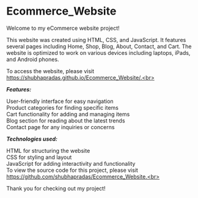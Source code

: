 # Ecommerce_Website
Welcome to my eCommerce website project!<br>

This website was created using HTML, CSS, and JavaScript. It features several pages including Home, Shop, Blog, About, Contact, and Cart. The website is optimized to work on various devices including laptops, iPads, and Android phones.<br>

To access the website, please visit https://shubhapradas.github.io/Ecommerce_Website/.<br>

***Features:***<br>

User-friendly interface for easy navigation<br>
Product categories  for finding specific items<br>
Cart functionality for adding and managing items<br>
Blog section for reading about the latest trends<br>
Contact page for any inquiries or concerns<br>

***Technologies used:***

HTML for structuring the website<br>
CSS for styling and layout<br>
JavaScript for adding interactivity and functionality<br>
To view the source code for this project, please visit https://github.com/shubhapradas/Ecommerce_Website.<br>

Thank you for checking out my project!

